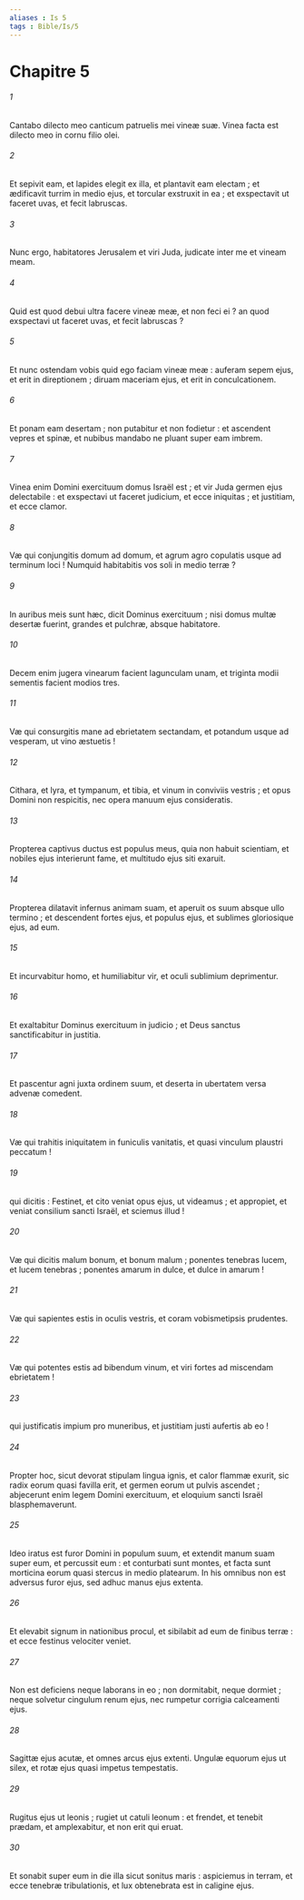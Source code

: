 ```yaml
---
aliases : Is 5
tags : Bible/Is/5
---
```


# Chapitre 5

###### 1
Cantabo dilecto meo canticum patruelis mei vineæ suæ. Vinea facta est dilecto meo in cornu filio olei.
###### 2
Et sepivit eam, et lapides elegit ex illa, et plantavit eam electam ; et ædificavit turrim in medio ejus, et torcular exstruxit in ea ; et exspectavit ut faceret uvas, et fecit labruscas.
###### 3
Nunc ergo, habitatores Jerusalem et viri Juda, judicate inter me et vineam meam.
###### 4
Quid est quod debui ultra facere vineæ meæ, et non feci ei ? an quod exspectavi ut faceret uvas, et fecit labruscas ?
###### 5
Et nunc ostendam vobis quid ego faciam vineæ meæ : auferam sepem ejus, et erit in direptionem ; diruam maceriam ejus, et erit in conculcationem.
###### 6
Et ponam eam desertam ; non putabitur et non fodietur : et ascendent vepres et spinæ, et nubibus mandabo ne pluant super eam imbrem.
###### 7
Vinea enim Domini exercituum domus Israël est ; et vir Juda germen ejus delectabile : et exspectavi ut faceret judicium, et ecce iniquitas ; et justitiam, et ecce clamor.
###### 8
Væ qui conjungitis domum ad domum, et agrum agro copulatis usque ad terminum loci ! Numquid habitabitis vos soli in medio terræ ?
###### 9
In auribus meis sunt hæc, dicit Dominus exercituum ; nisi domus multæ desertæ fuerint, grandes et pulchræ, absque habitatore.
###### 10
Decem enim jugera vinearum facient lagunculam unam, et triginta modii sementis facient modios tres.
###### 11
Væ qui consurgitis mane ad ebrietatem sectandam, et potandum usque ad vesperam, ut vino æstuetis !
###### 12
Cithara, et lyra, et tympanum, et tibia, et vinum in conviviis vestris ; et opus Domini non respicitis, nec opera manuum ejus consideratis.
###### 13
Propterea captivus ductus est populus meus, quia non habuit scientiam, et nobiles ejus interierunt fame, et multitudo ejus siti exaruit.
###### 14
Propterea dilatavit infernus animam suam, et aperuit os suum absque ullo termino ; et descendent fortes ejus, et populus ejus, et sublimes gloriosique ejus, ad eum.
###### 15
Et incurvabitur homo, et humiliabitur vir, et oculi sublimium deprimentur.
###### 16
Et exaltabitur Dominus exercituum in judicio ; et Deus sanctus sanctificabitur in justitia.
###### 17
Et pascentur agni juxta ordinem suum, et deserta in ubertatem versa advenæ comedent.
###### 18
Væ qui trahitis iniquitatem in funiculis vanitatis, et quasi vinculum plaustri peccatum !
###### 19
qui dicitis : Festinet, et cito veniat opus ejus, ut videamus ; et appropiet, et veniat consilium sancti Israël, et sciemus illud !
###### 20
Væ qui dicitis malum bonum, et bonum malum ; ponentes tenebras lucem, et lucem tenebras ; ponentes amarum in dulce, et dulce in amarum !
###### 21
Væ qui sapientes estis in oculis vestris, et coram vobismetipsis prudentes.
###### 22
Væ qui potentes estis ad bibendum vinum, et viri fortes ad miscendam ebrietatem !
###### 23
qui justificatis impium pro muneribus, et justitiam justi aufertis ab eo !
###### 24
Propter hoc, sicut devorat stipulam lingua ignis, et calor flammæ exurit, sic radix eorum quasi favilla erit, et germen eorum ut pulvis ascendet ; abjecerunt enim legem Domini exercituum, et eloquium sancti Israël blasphemaverunt.
###### 25
Ideo iratus est furor Domini in populum suum, et extendit manum suam super eum, et percussit eum : et conturbati sunt montes, et facta sunt morticina eorum quasi stercus in medio platearum. In his omnibus non est adversus furor ejus, sed adhuc manus ejus extenta.
###### 26
Et elevabit signum in nationibus procul, et sibilabit ad eum de finibus terræ : et ecce festinus velociter veniet.
###### 27
Non est deficiens neque laborans in eo ; non dormitabit, neque dormiet ; neque solvetur cingulum renum ejus, nec rumpetur corrigia calceamenti ejus.
###### 28
Sagittæ ejus acutæ, et omnes arcus ejus extenti. Ungulæ equorum ejus ut silex, et rotæ ejus quasi impetus tempestatis.
###### 29
Rugitus ejus ut leonis ; rugiet ut catuli leonum : et frendet, et tenebit prædam, et amplexabitur, et non erit qui eruat.
###### 30
Et sonabit super eum in die illa sicut sonitus maris : aspiciemus in terram, et ecce tenebræ tribulationis, et lux obtenebrata est in caligine ejus.
